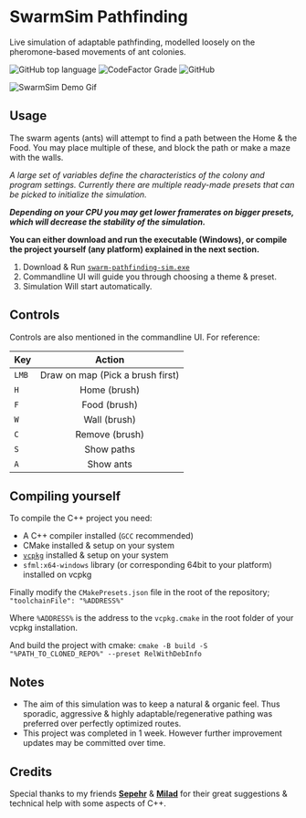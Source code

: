 # SwarmSim Pathfinding

Live simulation of adaptable pathfinding, modelled loosely on the pheromone-based movements of ant colonies.

![GitHub top language](https://img.shields.io/github/languages/top/nem-gdev/swarm-pathfinding-sim?style=for-the-badge&color=rgb(222%2C%2084%2C%20132))
![CodeFactor Grade](https://img.shields.io/codefactor/grade/github/nem-gdev/swarm-pathfinding-sim?style=for-the-badge&color=77%2C%20255%2C%200)
![GitHub](https://img.shields.io/github/license/nem-gdev/swarm-pathfinding-sim?style=for-the-badge&color=critical)





![SwarmSim Demo Gif](Demo.gif) 


## Usage

The swarm agents (ants) will attempt to find a path between the Home & the Food.
You may place multiple of these, and block the path or make a maze with the walls.

*A large set of variables define the characteristics of the colony and program settings.*
*Currently there are multiple ready-made presets that can be picked to initialize the simulation.*

_**Depending on your CPU you may get lower framerates on bigger presets, which will decrease the stability of the simulation.**_

**You can either download and run the executable (Windows), or compile the project yourself (any platform) explained in the next section.**
1. Download & Run <a href="https://github.com/Nem-GDev/swarm-pathfinding-sim/releases/tag/v2.0" target="_blank">`swarm-pathfinding-sim.exe`</a>
2. Commandline UI will guide you through choosing a theme & preset.
3. Simulation Will start automatically.


## Controls

Controls are also mentioned in the commandline UI. For reference:

| Key  | Action |
| ------------- |:-------------:|
| `LMB`    |Draw on map (Pick a brush first)|
| `H`      | Home (brush)     |
| `F`      | Food (brush)     |
| `W`      | Wall (brush)     |
| `C`      | Remove (brush)   |
| `S`      | Show paths       |
| `A`      | Show ants        |



## Compiling yourself

To compile the C++ project you need:

* A C++ compiler installed (`GCC` recommended)
* CMake installed & setup on your system
* <a href="https://vcpkg.io/en/" target="_blank">`vcpkg`</a> installed & setup on your system
* `sfml:x64-windows` library (or corresponding 64bit to your platform) installed on vcpkg

Finally modify the `CMakePresets.json` file in the root of the repository;
`"toolchainFile": "%ADDRESS%"`

Where `%ADDRESS%` is the address to the `vcpkg.cmake` in the root folder of your vcpkg installation.

And build the project with cmake: `cmake -B build -S "%PATH_TO_CLONED_REPO%" --preset RelWithDebInfo`


## Notes

* The aim of this simulation was to keep a natural & organic feel. 
Thus sporadic, aggressive & highly adaptable/regenerative pathing was preferred over perfectly optimized routes.
* This project was completed in 1 week. However further improvement updates may be committed over time.


## Credits

Special thanks to my friends <a href="https://github.com/Sephixum" target="_blank">**Sepehr**</a> & <a href="https://github.com/MiliAxe" target="_blank">**Milad**</a> for their great suggestions & technical help with some aspects of C++.


